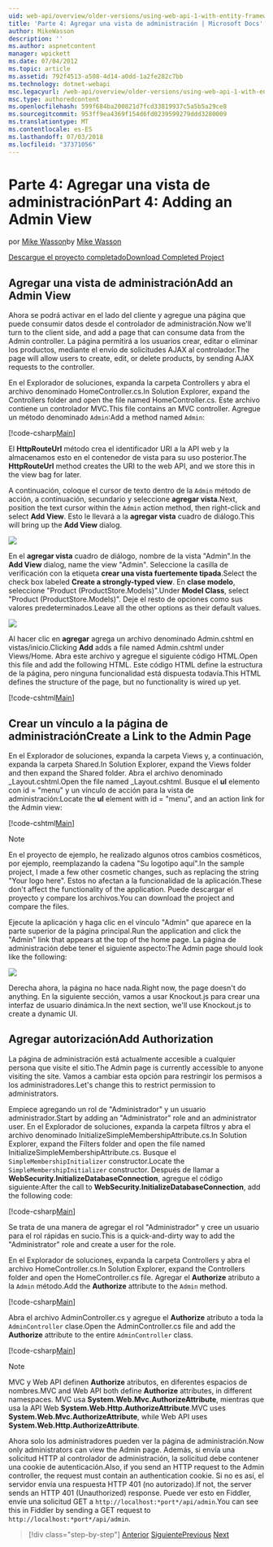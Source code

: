 ```yaml
---
uid: web-api/overview/older-versions/using-web-api-1-with-entity-framework-5/using-web-api-with-entity-framework-part-4
title: 'Parte 4: Agregar una vista de administración | Microsoft Docs'
author: MikeWasson
description: ''
ms.author: aspnetcontent
manager: wpickett
ms.date: 07/04/2012
ms.topic: article
ms.assetid: 792f4513-a508-4d14-a0dd-1a2fe282c7bb
ms.technology: dotnet-webapi
msc.legacyurl: /web-api/overview/older-versions/using-web-api-1-with-entity-framework-5/using-web-api-with-entity-framework-part-4
msc.type: authoredcontent
ms.openlocfilehash: 599f684ba200821d7fcd33819937c5a5b5a29ce8
ms.sourcegitcommit: 953ff9ea4369f154d6fd0239599279ddd3280009
ms.translationtype: MT
ms.contentlocale: es-ES
ms.lasthandoff: 07/03/2018
ms.locfileid: "37371056"
---
```

<a name="part-4-adding-an-admin-view"></a><span data-ttu-id="b3a19-102">Parte 4: Agregar una vista de administración</span><span class="sxs-lookup"><span data-stu-id="b3a19-102">Part 4: Adding an Admin View</span></span>
====================
<span data-ttu-id="b3a19-103">por [Mike Wasson](https://github.com/MikeWasson)</span><span class="sxs-lookup"><span data-stu-id="b3a19-103">by [Mike Wasson](https://github.com/MikeWasson)</span></span>

[<span data-ttu-id="b3a19-104">Descargue el proyecto completado</span><span class="sxs-lookup"><span data-stu-id="b3a19-104">Download Completed Project</span></span>](http://code.msdn.microsoft.com/ASP-NET-Web-API-with-afa30545)

## <a name="add-an-admin-view"></a><span data-ttu-id="b3a19-105">Agregar una vista de administración</span><span class="sxs-lookup"><span data-stu-id="b3a19-105">Add an Admin View</span></span>

<span data-ttu-id="b3a19-106">Ahora se podrá activar en el lado del cliente y agregue una página que puede consumir datos desde el controlador de administración.</span><span class="sxs-lookup"><span data-stu-id="b3a19-106">Now we'll turn to the client side, and add a page that can consume data from the Admin controller.</span></span> <span data-ttu-id="b3a19-107">La página permitirá a los usuarios crear, editar o eliminar los productos, mediante el envío de solicitudes AJAX al controlador.</span><span class="sxs-lookup"><span data-stu-id="b3a19-107">The page will allow users to create, edit, or delete products, by sending AJAX requests to the controller.</span></span>

<span data-ttu-id="b3a19-108">En el Explorador de soluciones, expanda la carpeta Controllers y abra el archivo denominado HomeController.cs.</span><span class="sxs-lookup"><span data-stu-id="b3a19-108">In Solution Explorer, expand the Controllers folder and open the file named HomeController.cs.</span></span> <span data-ttu-id="b3a19-109">Este archivo contiene un controlador MVC.</span><span class="sxs-lookup"><span data-stu-id="b3a19-109">This file contains an MVC controller.</span></span> <span data-ttu-id="b3a19-110">Agregue un método denominado `Admin`:</span><span class="sxs-lookup"><span data-stu-id="b3a19-110">Add a method named `Admin`:</span></span>

[!code-csharp[Main](using-web-api-with-entity-framework-part-4/samples/sample1.cs)]

<span data-ttu-id="b3a19-111">El **HttpRouteUrl** método crea el identificador URI a la API web y la almacenamos esto en el contenedor de vista para su uso posterior.</span><span class="sxs-lookup"><span data-stu-id="b3a19-111">The **HttpRouteUrl** method creates the URI to the web API, and we store this in the view bag for later.</span></span>

<span data-ttu-id="b3a19-112">A continuación, coloque el cursor de texto dentro de la `Admin` método de acción, a continuación, secundario y seleccione **agregar vista**.</span><span class="sxs-lookup"><span data-stu-id="b3a19-112">Next, position the text cursor within the `Admin` action method, then right-click and select **Add View**.</span></span> <span data-ttu-id="b3a19-113">Esto le llevará a la **agregar vista** cuadro de diálogo.</span><span class="sxs-lookup"><span data-stu-id="b3a19-113">This will bring up the **Add View** dialog.</span></span>

![](using-web-api-with-entity-framework-part-4/_static/image1.png)

<span data-ttu-id="b3a19-114">En el **agregar vista** cuadro de diálogo, nombre de la vista "Admin".</span><span class="sxs-lookup"><span data-stu-id="b3a19-114">In the **Add View** dialog, name the view "Admin".</span></span> <span data-ttu-id="b3a19-115">Seleccione la casilla de verificación con la etiqueta **crear una vista fuertemente tipada**.</span><span class="sxs-lookup"><span data-stu-id="b3a19-115">Select the check box labeled **Create a strongly-typed view**.</span></span> <span data-ttu-id="b3a19-116">En **clase modelo**, seleccione "Product (ProductStore.Models)".</span><span class="sxs-lookup"><span data-stu-id="b3a19-116">Under **Model Class**, select "Product (ProductStore.Models)".</span></span> <span data-ttu-id="b3a19-117">Deje el resto de opciones como sus valores predeterminados.</span><span class="sxs-lookup"><span data-stu-id="b3a19-117">Leave all the other options as their default values.</span></span>

![](using-web-api-with-entity-framework-part-4/_static/image2.png)

<span data-ttu-id="b3a19-118">Al hacer clic en **agregar** agrega un archivo denominado Admin.cshtml en vistas/inicio.</span><span class="sxs-lookup"><span data-stu-id="b3a19-118">Clicking **Add** adds a file named Admin.cshtml under Views/Home.</span></span> <span data-ttu-id="b3a19-119">Abra este archivo y agregue el siguiente código HTML.</span><span class="sxs-lookup"><span data-stu-id="b3a19-119">Open this file and add the following HTML.</span></span> <span data-ttu-id="b3a19-120">Este código HTML define la estructura de la página, pero ninguna funcionalidad está dispuesta todavía.</span><span class="sxs-lookup"><span data-stu-id="b3a19-120">This HTML defines the structure of the page, but no functionality is wired up yet.</span></span>

[!code-cshtml[Main](using-web-api-with-entity-framework-part-4/samples/sample2.cshtml)]

## <a name="create-a-link-to-the-admin-page"></a><span data-ttu-id="b3a19-121">Crear un vínculo a la página de administración</span><span class="sxs-lookup"><span data-stu-id="b3a19-121">Create a Link to the Admin Page</span></span>

<span data-ttu-id="b3a19-122">En el Explorador de soluciones, expanda la carpeta Views y, a continuación, expanda la carpeta Shared.</span><span class="sxs-lookup"><span data-stu-id="b3a19-122">In Solution Explorer, expand the Views folder and then expand the Shared folder.</span></span> <span data-ttu-id="b3a19-123">Abra el archivo denominado \_Layout.cshtml.</span><span class="sxs-lookup"><span data-stu-id="b3a19-123">Open the file named \_Layout.cshtml.</span></span> <span data-ttu-id="b3a19-124">Busque el **ul** elemento con id = "menu" y un vínculo de acción para la vista de administración:</span><span class="sxs-lookup"><span data-stu-id="b3a19-124">Locate the **ul** element with id = "menu", and an action link for the Admin view:</span></span>

[!code-cshtml[Main](using-web-api-with-entity-framework-part-4/samples/sample3.cshtml)]

> [!NOTE]
> <span data-ttu-id="b3a19-125">En el proyecto de ejemplo, he realizado algunos otros cambios cosméticos, por ejemplo, reemplazando la cadena "Su logotipo aquí".</span><span class="sxs-lookup"><span data-stu-id="b3a19-125">In the sample project, I made a few other cosmetic changes, such as replacing the string "Your logo here".</span></span> <span data-ttu-id="b3a19-126">Estos no afectan a la funcionalidad de la aplicación.</span><span class="sxs-lookup"><span data-stu-id="b3a19-126">These don't affect the functionality of the application.</span></span> <span data-ttu-id="b3a19-127">Puede descargar el proyecto y compare los archivos.</span><span class="sxs-lookup"><span data-stu-id="b3a19-127">You can download the project and compare the files.</span></span>


<span data-ttu-id="b3a19-128">Ejecute la aplicación y haga clic en el vínculo "Admin" que aparece en la parte superior de la página principal.</span><span class="sxs-lookup"><span data-stu-id="b3a19-128">Run the application and click the "Admin" link that appears at the top of the home page.</span></span> <span data-ttu-id="b3a19-129">La página de administración debe tener el siguiente aspecto:</span><span class="sxs-lookup"><span data-stu-id="b3a19-129">The Admin page should look like the following:</span></span>

![](using-web-api-with-entity-framework-part-4/_static/image3.png)

<span data-ttu-id="b3a19-130">Derecha ahora, la página no hace nada.</span><span class="sxs-lookup"><span data-stu-id="b3a19-130">Right now, the page doesn't do anything.</span></span> <span data-ttu-id="b3a19-131">En la siguiente sección, vamos a usar Knockout.js para crear una interfaz de usuario dinámica.</span><span class="sxs-lookup"><span data-stu-id="b3a19-131">In the next section, we'll use Knockout.js to create a dynamic UI.</span></span>

## <a name="add-authorization"></a><span data-ttu-id="b3a19-132">Agregar autorización</span><span class="sxs-lookup"><span data-stu-id="b3a19-132">Add Authorization</span></span>

<span data-ttu-id="b3a19-133">La página de administración está actualmente accesible a cualquier persona que visite el sitio.</span><span class="sxs-lookup"><span data-stu-id="b3a19-133">The Admin page is currently accessible to anyone visiting the site.</span></span> <span data-ttu-id="b3a19-134">Vamos a cambiar esta opción para restringir los permisos a los administradores.</span><span class="sxs-lookup"><span data-stu-id="b3a19-134">Let's change this to restrict permission to administrators.</span></span>

<span data-ttu-id="b3a19-135">Empiece agregando un rol de "Administrador" y un usuario administrador.</span><span class="sxs-lookup"><span data-stu-id="b3a19-135">Start by adding an "Administrator" role and an administrator user.</span></span> <span data-ttu-id="b3a19-136">En el Explorador de soluciones, expanda la carpeta filtros y abra el archivo denominado InitializeSimpleMembershipAttribute.cs.</span><span class="sxs-lookup"><span data-stu-id="b3a19-136">In Solution Explorer, expand the Filters folder and open the file named InitializeSimpleMembershipAttribute.cs.</span></span> <span data-ttu-id="b3a19-137">Busque el `SimpleMembershipInitializer` constructor.</span><span class="sxs-lookup"><span data-stu-id="b3a19-137">Locate the `SimpleMembershipInitializer` constructor.</span></span> <span data-ttu-id="b3a19-138">Después de llamar a **WebSecurity.InitializeDatabaseConnection**, agregue el código siguiente:</span><span class="sxs-lookup"><span data-stu-id="b3a19-138">After the call to **WebSecurity.InitializeDatabaseConnection**, add the following code:</span></span>

[!code-csharp[Main](using-web-api-with-entity-framework-part-4/samples/sample4.cs)]

<span data-ttu-id="b3a19-139">Se trata de una manera de agregar el rol "Administrador" y cree un usuario para el rol rápidas en sucio.</span><span class="sxs-lookup"><span data-stu-id="b3a19-139">This is a quick-and-dirty way to add the "Administrator" role and create a user for the role.</span></span>

<span data-ttu-id="b3a19-140">En el Explorador de soluciones, expanda la carpeta Controllers y abra el archivo HomeController.cs.</span><span class="sxs-lookup"><span data-stu-id="b3a19-140">In Solution Explorer, expand the Controllers folder and open the HomeController.cs file.</span></span> <span data-ttu-id="b3a19-141">Agregar el **Authorize** atributo a la `Admin` método.</span><span class="sxs-lookup"><span data-stu-id="b3a19-141">Add the **Authorize** attribute to the `Admin` method.</span></span>

[!code-csharp[Main](using-web-api-with-entity-framework-part-4/samples/sample5.cs)]

<span data-ttu-id="b3a19-142">Abra el archivo AdminController.cs y agregue el **Authorize** atributo a toda la `AdminController` clase.</span><span class="sxs-lookup"><span data-stu-id="b3a19-142">Open the AdminController.cs file and add the **Authorize** attribute to the entire `AdminController` class.</span></span>

[!code-csharp[Main](using-web-api-with-entity-framework-part-4/samples/sample6.cs)]

> [!NOTE]
> <span data-ttu-id="b3a19-143">MVC y Web API definen **Authorize** atributos, en diferentes espacios de nombres.</span><span class="sxs-lookup"><span data-stu-id="b3a19-143">MVC and Web API both define **Authorize** attributes, in different namespaces.</span></span> <span data-ttu-id="b3a19-144">MVC usa **System.Web.Mvc.AuthorizeAttribute**, mientras que usa la API Web **System.Web.Http.AuthorizeAttribute**.</span><span class="sxs-lookup"><span data-stu-id="b3a19-144">MVC uses **System.Web.Mvc.AuthorizeAttribute**, while Web API uses **System.Web.Http.AuthorizeAttribute**.</span></span>


<span data-ttu-id="b3a19-145">Ahora solo los administradores pueden ver la página de administración.</span><span class="sxs-lookup"><span data-stu-id="b3a19-145">Now only administrators can view the Admin page.</span></span> <span data-ttu-id="b3a19-146">Además, si envía una solicitud HTTP al controlador de administración, la solicitud debe contener una cookie de autenticación.</span><span class="sxs-lookup"><span data-stu-id="b3a19-146">Also, if you send an HTTP request to the Admin controller, the request must contain an authentication cookie.</span></span> <span data-ttu-id="b3a19-147">Si no es así, el servidor envía una respuesta HTTP 401 (no autorizado).</span><span class="sxs-lookup"><span data-stu-id="b3a19-147">If not, the server sends an HTTP 401 (Unauthorized) response.</span></span> <span data-ttu-id="b3a19-148">Puede ver esto en Fiddler, envíe una solicitud GET a `http://localhost:*port*/api/admin`.</span><span class="sxs-lookup"><span data-stu-id="b3a19-148">You can see this in Fiddler by sending a GET request to `http://localhost:*port*/api/admin`.</span></span>

> [!div class="step-by-step"]
> <span data-ttu-id="b3a19-149">[Anterior](using-web-api-with-entity-framework-part-3.md)
> [Siguiente](using-web-api-with-entity-framework-part-5.md)</span><span class="sxs-lookup"><span data-stu-id="b3a19-149">[Previous](using-web-api-with-entity-framework-part-3.md)
[Next](using-web-api-with-entity-framework-part-5.md)</span></span>
